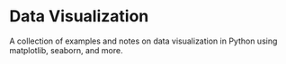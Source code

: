 # Data Visualization 
A collection of examples and notes on data visualization in Python using matplotlib, seaborn, and more.
